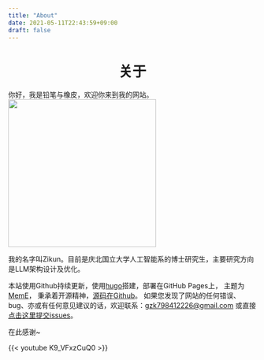 ```yaml
---
title: "About"
date: 2021-05-11T22:43:59+09:00
draft: false
---
```






<h1 align = "center">关于</h1>
你好，我是铅笔与橡皮，欢迎你来到我的网站。

<img src=https://z3.ax1x.com/2021/08/12/fdKWUs.jpg width="300"/>


我的名字叫Zikun。目前是庆北国立大学人工智能系的博士研究生，主要研究方向是LLM架构设计及优化。

本站使用Github持续更新，使用[hugo](https://gohugo.io/)搭建，部署在GitHub Pages上，
主题为[MemE](https://github.com/reuixiy/hugo-theme-meme.git)，
秉承着开源精神，[源码在Github](https://github.com/gzk798412226/gzk798412226.github.io.git)。
如果您发现了网站的任何错误、bug、亦或有任何意见建议的话，欢迎联系：gzk798412226@gmail.com 或直接
[点击这里提交issues](https://github.com/gzk798412226/gzk798412226.github.io/issues)。

在此感谢~



{{< youtube K9_VFxzCuQ0 >}}